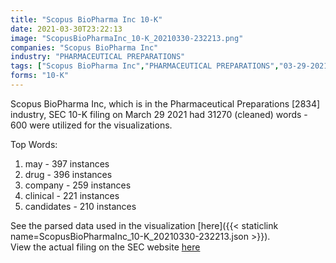 ```yaml
---
title: "Scopus BioPharma Inc 10-K"
date: 2021-03-30T23:22:13
image: "ScopusBioPharmaInc_10-K_20210330-232213.png"
companies: "Scopus BioPharma Inc"
industry: "PHARMACEUTICAL PREPARATIONS"
tags: ["Scopus BioPharma Inc","PHARMACEUTICAL PREPARATIONS","03-29-2021","10-K"]
forms: "10-K"
---
```

Scopus BioPharma Inc, which is in the Pharmaceutical Preparations [2834] industry, SEC 10-K filing on March 29 2021 had 31270 (cleaned) words - 600 were utilized for the visualizations.

Top Words:
1. may - 397 instances
2. drug - 396 instances
3. company - 259 instances
4. clinical - 221 instances
5. candidates - 210 instances


See the parsed data used in the visualization [here]({{< staticlink name=ScopusBioPharmaInc_10-K_20210330-232213.json >}}).  
View the actual filing on the SEC website [here](https://www.sec.gov/Archives/edgar/data/1772028/0001104659-21-043355.txt)
